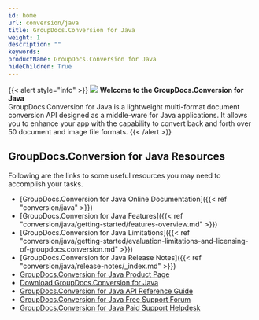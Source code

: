 ```yaml
---
id: home
url: conversion/java
title: GroupDocs.Conversion for Java
weight: 1
description: ""
keywords: 
productName: GroupDocs.Conversion for Java
hideChildren: True
---
```

{{< alert style="info" >}}
![](conversion/java/images/home.png) **Welcome to the GroupDocs.Conversion for Java**  
GroupDocs.Conversion for Java is a lightweight multi-format document conversion API designed as a middle-ware for Java applications. It allows you to enhance your app with the capability to convert back and forth over 50 document and image file formats. 
{{< /alert >}}

## GroupDocs.Conversion for Java Resources
Following are the links to some useful resources you may need to accomplish your tasks.
*   [GroupDocs.Conversion for Java Online Documentation]({{< ref "conversion/java" >}})
*   [GroupDocs.Conversion for Java Features]({{< ref "conversion/java/getting-started/features-overview.md" >}})
*   [GroupDocs.Conversion for Java Limitations]({{< ref "conversion/java/getting-started/evaluation-limitations-and-licensing-of-groupdocs.conversion.md" >}})
*   [GroupDocs.Conversion for Java Release Notes]({{< ref "conversion/java/release-notes/_index.md" >}})
*   [GroupDocs.Conversion for Java Product Page](https://products.groupdocs.com/conversion/java)
*   [Download GroupDocs.Conversion for Java](https://repository.groupdocs.com/webapp/#/artifacts/browse/tree/General/repo/com/groupdocs/groupdocs-conversion)
*   [GroupDocs.Conversion for Java API Reference Guide](https://apireference.groupdocs.com/java/conversion)
*   [GroupDocs.Conversion for Java Free Support Forum](https://forum.groupdocs.com/c/conversion)
*   [GroupDocs.Conversion for Java Paid Support Helpdesk](https://helpdesk.groupdocs.com/)
